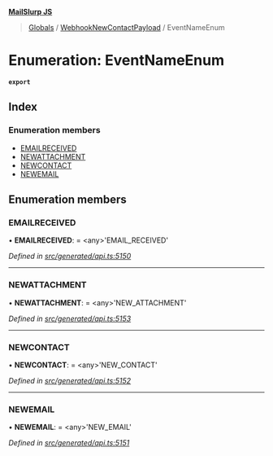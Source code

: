 **[MailSlurp JS](../README.md)**

> [Globals](../README.md) / [WebhookNewContactPayload](../modules/webhooknewcontactpayload.md) / EventNameEnum

# Enumeration: EventNameEnum

**`export`** 

## Index

### Enumeration members

* [EMAILRECEIVED](webhooknewcontactpayload.eventnameenum.md#emailreceived)
* [NEWATTACHMENT](webhooknewcontactpayload.eventnameenum.md#newattachment)
* [NEWCONTACT](webhooknewcontactpayload.eventnameenum.md#newcontact)
* [NEWEMAIL](webhooknewcontactpayload.eventnameenum.md#newemail)

## Enumeration members

### EMAILRECEIVED

•  **EMAILRECEIVED**:  = \<any>'EMAIL\_RECEIVED'

*Defined in [src/generated/api.ts:5150](https://github.com/mailslurp/mailslurp-client/blob/aa918cc/src/generated/api.ts#L5150)*

___

### NEWATTACHMENT

•  **NEWATTACHMENT**:  = \<any>'NEW\_ATTACHMENT'

*Defined in [src/generated/api.ts:5153](https://github.com/mailslurp/mailslurp-client/blob/aa918cc/src/generated/api.ts#L5153)*

___

### NEWCONTACT

•  **NEWCONTACT**:  = \<any>'NEW\_CONTACT'

*Defined in [src/generated/api.ts:5152](https://github.com/mailslurp/mailslurp-client/blob/aa918cc/src/generated/api.ts#L5152)*

___

### NEWEMAIL

•  **NEWEMAIL**:  = \<any>'NEW\_EMAIL'

*Defined in [src/generated/api.ts:5151](https://github.com/mailslurp/mailslurp-client/blob/aa918cc/src/generated/api.ts#L5151)*
